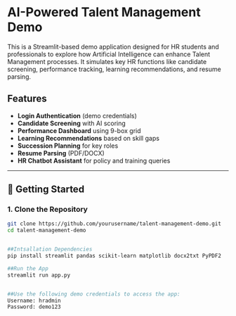 #  AI-Powered Talent Management Demo

This is a Streamlit-based demo application designed for HR students and professionals to explore how Artificial Intelligence can enhance Talent Management processes. It simulates key HR functions like candidate screening, performance tracking, learning recommendations, and resume parsing.

##  Features

- **Login Authentication** (demo credentials)
- **Candidate Screening** with AI scoring
- **Performance Dashboard** using 9-box grid
- **Learning Recommendations** based on skill gaps
- **Succession Planning** for key roles
- **Resume Parsing** (PDF/DOCX)
- **HR Chatbot Assistant** for policy and training queries

---

## 🚀 Getting Started

### 1. Clone the Repository

```bash
git clone https://github.com/yourusername/talent-management-demo.git
cd talent-management-demo


##Intsallation Dependencies
pip install streamlit pandas scikit-learn matplotlib docx2txt PyPDF2

##Run the App
streamlit run app.py


##Use the following demo credentials to access the app:
Username: hradmin
Password: demo123
